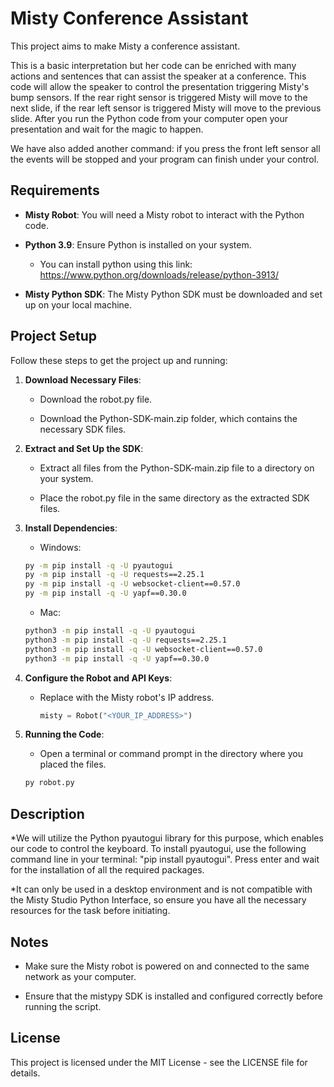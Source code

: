 Misty Conference Assistant
==========================

This project aims to make Misty a conference assistant.

This is a basic interpretation but her code can be enriched with many actions and sentences that can assist the speaker at a conference. This code will allow the speaker to control the presentation triggering Misty's bump sensors. If the rear right sensor is triggered Misty will move to the next slide, if the rear left sensor is triggered Misty will move to the previous slide. After you run the Python code from your computer open your presentation and wait for the magic to happen.

We have also added another command: if you press the front left sensor all the events will be stopped and your program can finish under your control. 

Requirements
------------

*   **Misty Robot**: You will need a Misty robot to interact with the Python code.
    
*   **Python 3.9**: Ensure Python is installed on your system.
    * You can install python using this link: https://www.python.org/downloads/release/python-3913/
    
*   **Misty Python SDK**: The Misty Python SDK must be downloaded and set up on your local machine.
    

Project Setup
-------------

Follow these steps to get the project up and running:

1.  **Download Necessary Files**:
    
    *   Download the robot.py file.
        
    *   Download the Python-SDK-main.zip folder, which contains the necessary SDK files.
        
2.  **Extract and Set Up the SDK**:
    
    *   Extract all files from the Python-SDK-main.zip file to a directory on your system.
        
    *   Place the robot.py file in the same directory as the extracted SDK files.
        
3.  **Install Dependencies**:
    * Windows:
    ```bash
    py -m pip install -q -U pyautogui
    py -m pip install -q -U requests==2.25.1
    py -m pip install -q -U websocket-client==0.57.0
    py -m pip install -q -U yapf==0.30.0
    ```
    * Mac:
    ```bash
    python3 -m pip install -q -U pyautogui
    python3 -m pip install -q -U requests==2.25.1
    python3 -m pip install -q -U websocket-client==0.57.0
    python3 -m pip install -q -U yapf==0.30.0
    ```      
4.  **Configure the Robot and API Keys**:
    *   Replace with the Misty robot's IP address.
        ```python    
        misty = Robot("<YOUR_IP_ADDRESS>")
        ```

        
6.  **Running the Code**:
    
    *   Open a terminal or command prompt in the directory where you placed the files.
    ```bash    
    py robot.py
    ```    
        

Description
--------

*We will utilize the Python pyautogui library for this purpose, which enables our code to control the keyboard. To install pyautogui, use the following command line in your terminal: "pip install pyautogui". Press enter and wait for the installation of all the required packages.

*It can only be used in a desktop environment and is not compatible with the Misty Studio Python Interface, so ensure you have all the necessary resources for the task before initiating.

Notes
-----

*   Make sure the Misty robot is powered on and connected to the same network as your computer.
    
*   Ensure that the mistypy SDK is installed and configured correctly before running the script.
    

License
-------

This project is licensed under the MIT License - see the LICENSE file for details.

